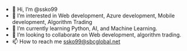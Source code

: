 - 👋 Hi, I’m @ssko99
- 👀 I’m interested in Web development, Azure development, Mobile development, Algorithm Trading 
- 🌱 I’m currently learning Python, AI, and Machine Learning.
- 💞️ I’m looking to collaborate on Web development, algorithm trading.
- 📫 How to reach me ssko99@sbcglobal.net

<!---
ssko99/ssko99 is a ✨ special ✨ repository because its `README.md` (this file) appears on your GitHub profile.
You can click the Preview link to take a look at your changes.
--->
